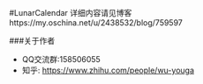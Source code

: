 #LunarCalendar
详细内容请见博客https://my.oschina.net/u/2438532/blog/759597


###关于作者

* QQ交流群:158506055
* 知乎: https://www.zhihu.com/people/wu-youga